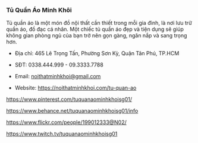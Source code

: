 ### Tủ Quần Áo Minh Khôi

Tủ quần áo là một món đồ nội thất cần thiết trong mỗi gia đình, là nơi lưu trữ quần áo, đồ đạc cá nhân. Một chiếc tủ quần áo đẹp và tiện dụng sẽ giúp không gian phòng ngủ của bạn trở nên gọn gàng, ngăn nắp và sang trọng hơn.

- Địa chỉ: 465 Lê Trọng Tấn, Phường Sơn Kỳ, Quận Tân Phú, TP.HCM

- SĐT: 0338.444.999 - 09.3333.7788

- Email: noithatminhkhoi@gmail.com

- Website: https://noithatminhkhoi.com/tu-quan-ao

https://www.pinterest.com/tuquanaominhkhoisg01/

https://www.behance.net/tuquanaominhkhoisg01/info

https://www.flickr.com/people/199012333@N02/

https://www.twitch.tv/tuquanaominhkhoisg01
